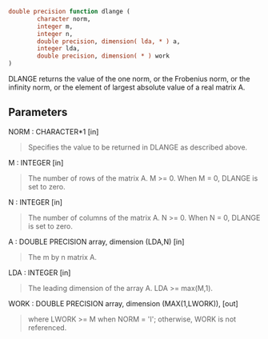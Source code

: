 ```fortran
double precision function dlange (
		character norm,
		integer m,
		integer n,
		double precision, dimension( lda, * ) a,
		integer lda,
		double precision, dimension( * ) work
)
```

DLANGE  returns the value of the one norm,  or the Frobenius norm, or
the  infinity norm,  or the  element of  largest absolute value  of a
real matrix A.

## Parameters
NORM : CHARACTER*1 [in]
> Specifies the value to be returned in DLANGE as described
> above.

M : INTEGER [in]
> The number of rows of the matrix A.  M >= 0.  When M = 0,
> DLANGE is set to zero.

N : INTEGER [in]
> The number of columns of the matrix A.  N >= 0.  When N = 0,
> DLANGE is set to zero.

A : DOUBLE PRECISION array, dimension (LDA,N) [in]
> The m by n matrix A.

LDA : INTEGER [in]
> The leading dimension of the array A.  LDA >= max(M,1).

WORK : DOUBLE PRECISION array, dimension (MAX(1,LWORK)), [out]
> where LWORK >= M when NORM = 'I'; otherwise, WORK is not
> referenced.
